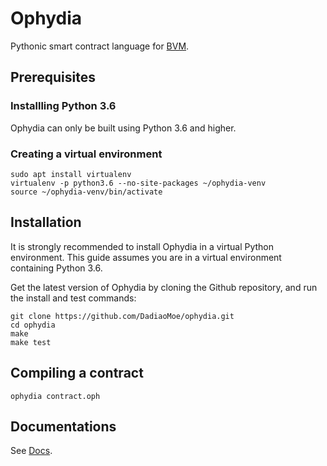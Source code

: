 # Ophydia

Pythonic smart contract language for [BVM]().

## Prerequisites

### Installling Python 3.6
Ophydia can only be built using Python 3.6 and higher.

### Creating a virtual environment
```
sudo apt install virtualenv
virtualenv -p python3.6 --no-site-packages ~/ophydia-venv
source ~/ophydia-venv/bin/activate
```

## Installation

It is strongly recommended to install Ophydia in a virtual Python environment. This guide assumes you are in a virtual environment containing Python 3.6.

Get the latest version of Ophydia by cloning the Github repository, and run the install and test commands:

```
git clone https://github.com/DadiaoMoe/ophydia.git
cd ophydia
make
make test
```

## Compiling a contract

```
ophydia contract.oph
```


## Documentations

See [Docs](docs/).